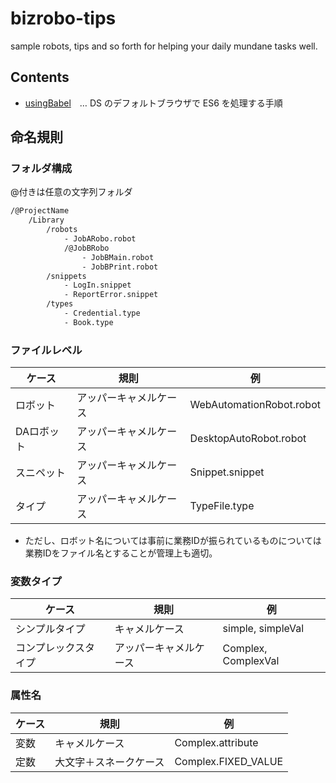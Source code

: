 # bizrobo-tips
sample robots, tips and so forth for helping your daily mundane tasks well.

## Contents
- [usingBabel](./usingBabel/Library)　… DS のデフォルトブラウザで ES6 を処理する手順

## 命名規則

### フォルダ構成

@付きは任意の文字列フォルダ
```cmd
/@ProjectName
    /Library
        /robots
            - JobARobo.robot
            /@JobBRobo
                - JobBMain.robot
                - JobBPrint.robot
        /snippets
            - LogIn.snippet
            - ReportError.snippet
        /types
            - Credential.type
            - Book.type
```

### ファイルレベル
|  ケース  |  規則  |例|
| ---- | ---- |----|
| ロボット  | アッパーキャメルケース| WebAutomationRobot.robot|
| DAロボット | アッパーキャメルケース | DesktopAutoRobot.robot |
| スニペット| アッパーキャメルケース | Snippet.snippet |
| タイプ| アッパーキャメルケース | TypeFile.type |

- ただし、ロボット名については事前に業務IDが振られているものについては業務IDをファイル名とすることが管理上も適切。

### 変数タイプ
|  ケース  |  規則  |例|
| ---- | ---- |----|
| シンプルタイプ | キャメルケース | simple, simpleVal |
| コンプレックスタイプ | アッパーキャメルケース | Complex, ComplexVal |

### 属性名
|  ケース  |  規則  |例|
| ---- | ---- |----|
| 変数 | キャメルケース | Complex.attribute |
| 定数 | 大文字＋スネークケース | Complex.FIXED_VALUE |
